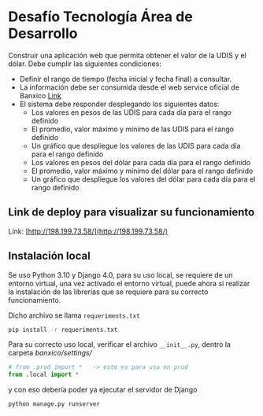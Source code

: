 # Desafío Tecnología Área de Desarrollo

Construir una aplicación web que permita obtener el valor de la UDIS y el dólar. Debe
cumplir las siguientes condiciones:

- Definir el rango de tiempo (fecha inicial y fecha final) a consultar.
- La información debe ser consumida desde el web service oficial de Banxico [Link](https://www.banxico.org.mx/SieAPIRest/service/v1/)
- El sistema debe responder desplegando los siguientes datos:
    - Los valores en pesos de las UDIS para cada día para el rango definido
    - El promedio, valor máximo y mínimo de las UDIS para el rango definido
    - Un gráfico que despliegue los valores de las UDIS para cada día para el rango definido
    - Los valores en pesos del dólar para cada día para el rango definido
    - El promedio, valor máximo y mínimo del dólar para el rango definido
    - Un gráfico que despliegue los valores del dólar para cada día para el rango definido
    

## Link de deploy para visualizar su funcionamiento

Link: [http://198.199.73.58/](http://198.199.73.58/)

## Instalación local

Se uso Python 3.10 y Django 4.0, para su uso local, se requiere de un entorno virtual, una vez activado el entorno virtual, puede ahora si realizar la instalación de las librerías que se requiere para su correcto funcionamiento. 

Dicho archivo se llama `requeriments.txt`

```bash
pip install -r requeriments.txt
```

Para su correcto uso local, verificar el archivo `__init__.py`, dentro la carpeta *banxico/settings/*

```python
# from .prod import *   -> este es para uso en prod
from .local import *
```

y con eso debería poder ya ejecutar el servidor de Django

```python
python manage.py runserver
```
